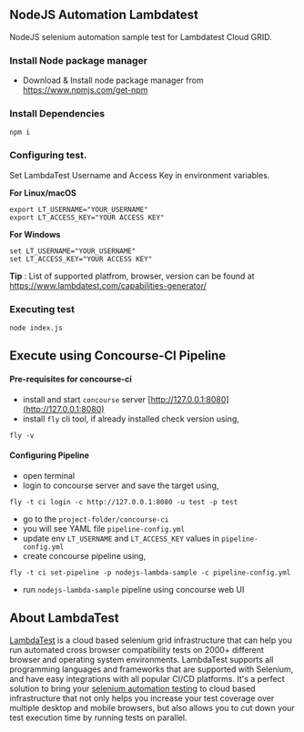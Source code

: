 ## NodeJS Automation Lambdatest
NodeJS selenium automation sample test for Lambdatest Cloud GRID.

### Install Node package manager
- Download & Install node package manager from
   https://www.npmjs.com/get-npm

### Install Dependencies
```
npm i
```

### Configuring test.

Set LambdaTest Username and Access Key in environment variables.

**For Linux/macOS**
 
```
export LT_USERNAME="YOUR_USERNAME"
export LT_ACCESS_KEY="YOUR ACCESS KEY"
```

**For Windows**

```
set LT_USERNAME="YOUR_USERNAME"
set LT_ACCESS_KEY="YOUR ACCESS KEY"
```


 **Tip** : List of supported platfrom, browser, version can be found at https://www.lambdatest.com/capabilities-generator/


### Executing test
```
node index.js
```


## Execute using Concourse-CI Pipeline

#### Pre-requisites for concourse-ci 
- install and start `concourse` server [http://127.0.0.1:8080](http://127.0.0.1:8080)
- install `fly` cli tool, if already installed check version using,
```
fly -v
```
#### Configuring Pipeline
- open terminal
- login to concourse server and save the target using,
```
fly -t ci login -c http://127.0.0.1:8080 -u test -p test
```

- go to the `project-folder/concourse-ci`
- you will see YAML file `pipeline-config.yml`
- update env `LT_USERNAME` and `LT_ACCESS_KEY` values in `pipeline-config.yml`
- create concourse pipeline using,
```
fly -t ci set-pipeline -p nodejs-lambda-sample -c pipeline-config.yml
```
- run `nodejs-lambda-sample` pipeline using concourse web UI

## About LambdaTest

[LambdaTest](https://www.lambdatest.com/) is a cloud based selenium grid infrastructure that can help you run automated cross browser compatibility tests on 2000+ different browser and operating system environments. LambdaTest supports all programming languages and frameworks that are supported with Selenium, and have easy integrations with all popular CI/CD platforms. It's a perfect solution to bring your [selenium automation testing](https://www.lambdatest.com/selenium-automation) to cloud based infrastructure that not only helps you increase your test coverage over multiple desktop and mobile browsers, but also allows you to cut down your test execution time by running tests on parallel.
